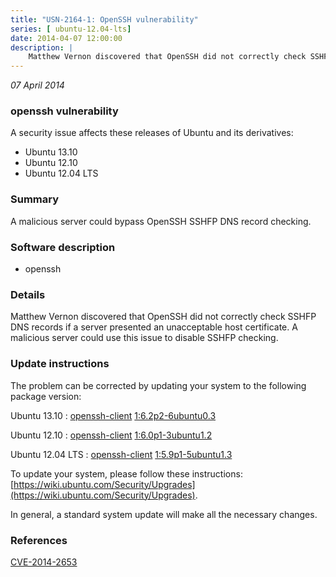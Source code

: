 ```yaml
---
title: "USN-2164-1: OpenSSH vulnerability"
series: [ ubuntu-12.04-lts]
date: 2014-04-07 12:00:00
description: |
    Matthew Vernon discovered that OpenSSH did not correctly check SSHFP DNS records if a server presented an unacceptable host certificate. A malicious server could use this issue to disable SSHFP checking. 
--- 
```

 
 

*07 April 2014*

### openssh vulnerability

A security issue affects these releases of Ubuntu and its derivatives:

* Ubuntu 13.10
* Ubuntu 12.10
* Ubuntu 12.04 LTS

### Summary

A malicious server could bypass OpenSSH SSHFP DNS record checking. 

### Software description

* openssh 

### Details

Matthew Vernon discovered that OpenSSH did not correctly check SSHFP DNS records if a server presented an unacceptable host certificate. A malicious server could use this issue to disable SSHFP checking. 

### Update instructions

The problem can be corrected by updating your system to the following package version:

Ubuntu 13.10
 : [openssh-client](https://launchpad.net/ubuntu/+source/openssh) <span> [1:6.2p2-6ubuntu0.3](https://launchpad.net/ubuntu/+source/openssh/1:6.2p2-6ubuntu0.3) </span> 

Ubuntu 12.10
 : [openssh-client](https://launchpad.net/ubuntu/+source/openssh) <span> [1:6.0p1-3ubuntu1.2](https://launchpad.net/ubuntu/+source/openssh/1:6.0p1-3ubuntu1.2) </span> 

Ubuntu 12.04 LTS
 : [openssh-client](https://launchpad.net/ubuntu/+source/openssh) <span> [1:5.9p1-5ubuntu1.3](https://launchpad.net/ubuntu/+source/openssh/1:5.9p1-5ubuntu1.3) </span> 

To update your system, please follow these instructions: [https://wiki.ubuntu.com/Security/Upgrades](https://wiki.ubuntu.com/Security/Upgrades).

In general, a standard system update will make all the necessary changes. 

### References

 
 [CVE-2014-2653](http://people.ubuntu.com/~ubuntu-security/cve/CVE-2014-2653)
 

